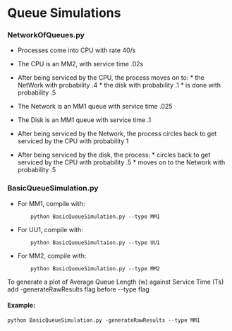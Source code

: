 # Queue Simulations

### NetworkOfQueues.py

* Processes come into CPU with rate 40/s

* The CPU is an MM2, with service time .02s

* After being serviced by the CPU, the process moves on to:
          * the NetWork with probability .4
          * the disk with probability .1
          * is done with probability .5

* The Network is an MM1 queue with service time .025

* The Disk is an MM1 queue with service time .1

* After being serviced by the Network, the process circles back to get serviced by the CPU with probability 1

* After being serviced by the disk, the process:
          * circles back to get serviced by the CPU with probability .5
          * moves on to the Network with probability .5

### BasicQueueSimulation.py

* For MM1, compile with:
          
          python BasicQueueSimulation.py --type MM1
          
* For UU1, compile with:

          python BasicQueueSimultaion.py --type UU1

* For MM2, compile with:

          python BasicQueueSimulation.py --type MM2


To generate a plot of Average Queue Length (w) against Service Time (Ts) add -generateRawResults flag before --type flag

#### Example:

    python BasicQueueSimulation.py -generateRawResults --type MM1
